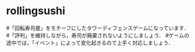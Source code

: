 # rollingsushi

#「回転寿司屋」をモチーフにしたタワーディフェンスゲームになっています．
#「評判」を維持しながら，寿司が廃棄されないようにしましょう．
#ゲームの途中では，「イベント」によって変化起きるので上手く対応しましょう．
